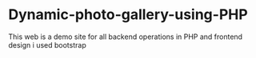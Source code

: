 # Dynamic-photo-gallery-using-PHP
This web is a demo site for all backend operations in PHP and frontend design i used  bootstrap

